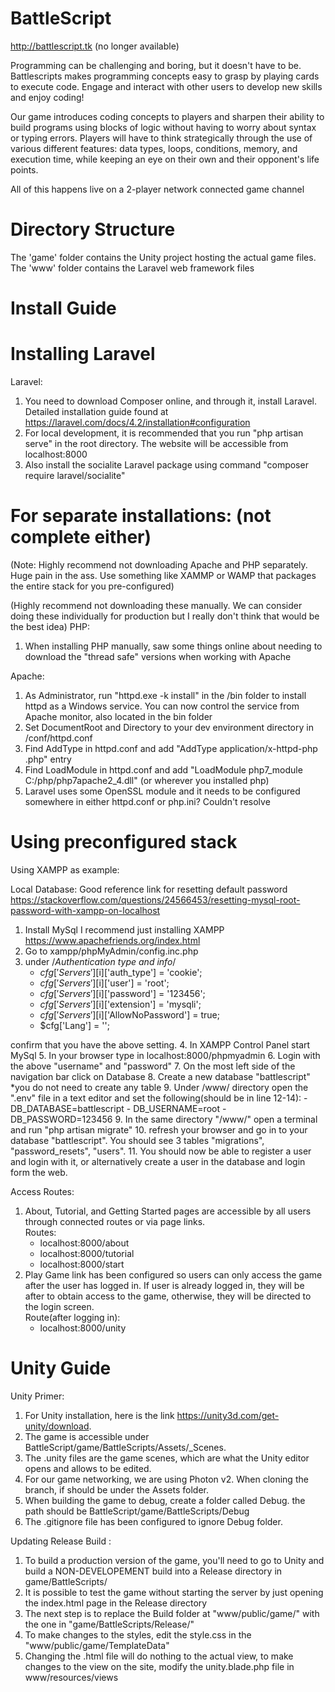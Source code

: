 # BattleScript

http://battlescript.tk (no longer available)

Programming can be challenging and boring, but it doesn't have to be. Battlescripts makes programming concepts easy to grasp by playing cards to execute code. Engage and interact with other users to develop new skills and enjoy coding!

Our game introduces coding concepts to players and sharpen their ability to build programs using blocks of logic without having to worry about syntax or typing errors. Players will have to think strategically through the use of various different features: data types, loops, conditions, memory, and execution time, while keeping an eye on their own and their opponent's life points.

All of this happens live on a 2-player network connected game channel

# Directory Structure

The 'game' folder contains the Unity project hosting the actual game files.
The 'www' folder contains the Laravel web framework files

# Install Guide

**Installing Laravel**
=================================================================================================================
Laravel:
1. You need to download Composer online, and through it, install Laravel. Detailed installation guide found at https://laravel.com/docs/4.2/installation#configuration
2. For local development, it is recommended that you run "php artisan serve" in the root directory.
The website will be accessible from localhost:8000
3. Also install the socialite Laravel package using command "composer require laravel/socialite"

**For separate installations: (not complete either)**
=================================================================================================================
(Note: Highly recommend not downloading Apache and PHP separately. Huge pain in the ass.
Use something like XAMMP or WAMP that packages the entire stack for you pre-configured)

(Highly recommend not downloading these manually.
We can consider doing these individually for production but I really don't think that would be the best idea)
PHP:
1. When installing PHP manually, saw some things online about
needing to download the "thread safe" versions when working with Apache

Apache:
1. As Administrator, run "httpd.exe -k install" in the /bin folder to install httpd as a Windows service. You can now control the service from Apache monitor, also located in the bin folder
2. Set DocumentRoot and Directory to your dev environment directory in /conf/httpd.conf
3. Find AddType in httpd.conf and add "AddType application/x-httpd-php .php" entry
4. Find LoadModule in httpd.conf and add "LoadModule php7_module C:/php/php7apache2_4.dll" (or wherever you installed php)
5. Laravel uses some OpenSSL module and it needs to be configured somewhere in either httpd.conf or php.ini? Couldn't resolve


**Using preconfigured stack**
=================================================================================================================
Using XAMPP as example:

Local Database:
Good reference link for resetting default password https://stackoverflow.com/questions/24566453/resetting-mysql-root-password-with-xampp-on-localhost
1. Install MySql I recommend just installing XAMPP https://www.apachefriends.org/index.html
2. Go to xampp/phpMyAdmin/config.inc.php
3. under /*Authentication type and info*/
	- $cfg['Servers'][$i]['auth_type'] = 'cookie';
	- $cfg['Servers'][$i]['user'] = 'root';
	- $cfg['Servers'][$i]['password'] = '123456';
	- $cfg['Servers'][$i]['extension'] = 'mysqli';
	- $cfg['Servers'][$i]['AllowNoPassword'] = true;
	- $cfg['Lang'] = '';

confirm that you have the above setting.
4. In XAMPP Control Panel start MySql
5. In your browser type in localhost:8000/phpmyadmin
6. Login with the above "username" and "password"
7. On the most left side of the navigation bar click on Database
8. Create a new database "battlescript" *you do not need to create any table
9. Under /www/ directory open the ".env" file in a text editor and set the following(should be in line 12-14):
	- DB_DATABASE=battlescript
	- DB_USERNAME=root
	- DB_PASSWORD=123456
9. In the same directory "/www/" open a terminal and run "php artisan migrate"
10. refresh your browser and go in to your database
	"battlescript". You should see 3 tables "migrations", "password_resets", "users".
11. You should now be able to register a user and login with it, or alternatively create a user in the database and login form the web.

Access Routes:
1. About, Tutorial, and Getting Started pages are accessible by all users through connected routes or via page links.  
Routes:
	- localhost:8000/about
	- localhost:8000/tutorial
	- localhost:8000/start
2. Play Game link has been configured so users can only access the game after the user has logged in. If user is already logged in, they will be after to obtain access to the game, otherwise, they will be directed to the login screen.  
Route(after logging in):
	- localhost:8000/unity

# Unity Guide

Unity Primer:
1. For Unity installation, here is the link https://unity3d.com/get-unity/download.
2. The game is accessible under BattleScript/game/BattleScripts/Assets/_Scenes.
3. The .unity files are the game scenes, which are what the Unity editor opens and allows to be edited.
4. For our game networking, we are using Photon v2. When cloning the branch, if should be under the Assets folder.
5. When building the game to debug, create a folder called Debug. the path should be BattleScript/game/BattleScripts/Debug
6. The .gitignore file has been configured to ignore Debug folder.

Updating Release Build :
1. To build a production version of the game, you'll need to go to Unity and build a NON-DEVELOPEMENT build into a Release directory in game/BattleScripts/
2. It is possible to test the game without starting the server by just opening the index.html page in the Release directory
3. The next step is to replace the Build folder at "www/public/game/" with the one in  "game/BattleScripts/Release/"
4. To make changes to the styles, edit the style.css in the "www/public/game/TemplateData"
5. Changing the .html file will do nothing to the actual view, to make changes to the view on the site, modify the unity.blade.php file in www/resources/views
